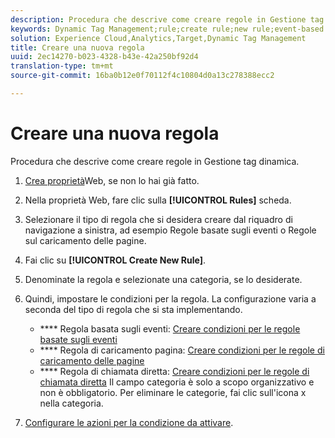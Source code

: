 ```yaml
---
description: Procedura che descrive come creare regole in Gestione tag dinamica.
keywords: Dynamic Tag Management;rule;create rule;new rule;event-based rule;page load rule;direct call rule
solution: Experience Cloud,Analytics,Target,Dynamic Tag Management
title: Creare una nuova regola
uuid: 2ec14270-b023-4328-b43e-42a250bf92d4
translation-type: tm+mt
source-git-commit: 16ba0b12e0f70112f4c10804d0a13c278388ecc2

---
```



# Creare una nuova regola

Procedura che descrive come creare regole in Gestione tag dinamica.

1. [Crea proprietà](/help/implement/c-implement-with-dtm/t-create-web-property.md)Web, se non lo hai già fatto.
1. Nella proprietà Web, fare clic sulla **[!UICONTROL Rules]** scheda.
1. Selezionare il tipo di regola che si desidera creare dal riquadro di navigazione a sinistra, ad esempio Regole basate sugli eventi o Regole sul caricamento delle pagine.
1. Fai clic su **[!UICONTROL Create New Rule]**.
1. Denominate la regola e selezionate una categoria, se lo desiderate.
1. Quindi, impostare le condizioni per la regola. La configurazione varia a seconda del tipo di regola che si sta implementando.

   * **** Regola basata sugli eventi: [Creare condizioni per le regole basate sugli eventi](/help/implement/c-implement-with-dtm/c-rules/t-rules-event-conditions.md)
   * **** Regola di caricamento pagina: [Creare condizioni per le regole di caricamento delle pagine](/help/implement/c-implement-with-dtm/c-rules/t-rules-page-conditions.md)
   * **** Regola di chiamata diretta: [Creare condizioni per le regole di chiamata diretta](/help/implement/c-implement-with-dtm/c-rules/t-rules-direct-conditions.md)
   Il campo categoria è solo a scopo organizzativo e non è obbligatorio. Per eliminare le categorie, fai clic sull'icona x nella categoria.
1. [Configurare le azioni per la condizione da attivare](/help/implement/c-implement-with-dtm/c-rules/t-rules-actions.md).
